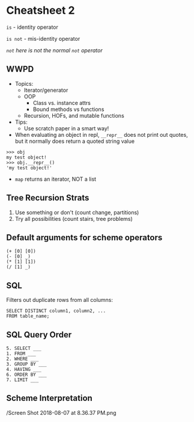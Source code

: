 # Cheatsheet 2

`is` - identity operator

`is not` - mis-identity operator

*`not` here is not the normal `not` operator*

## WWPD

- Topics:
    - Iterator/generator
    - OOP
        - Class vs. instance attrs
        - Bound methods vs functions
    - Recursion, HOFs, and mutable functions
- Tips:
    - Use scratch paper in a smart way!
- When evaluating an object in repl, `__repr__` does not print out quotes, but it normally does return a quoted string value

```
>>> obj
my test object!
>>> obj.__repr__()
'my test object!'
```

- `map` returns an iterator, NOT a list

## Tree Recursion Strats

1. Use something or don't (count change, partitions)
2. Try all possibilities (count stairs, tree problems)

## Default arguments for scheme operators

```
(+ [0] [0])
(- [0] _)
(* [1] [1])
(/ [1] _)
```

## SQL

Filters out duplicate rows from all columns:

```
SELECT DISTINCT column1, column2, ...
FROM table_name;
```

## SQL Query Order

```
5. SELECT ___
1. FROM ___
2. WHERE ___
3. GROUP BY ___
4. HAVING ___
6. ORDER BY ___
7. LIMIT ___
```

## Scheme Interpretation

/Screen Shot 2018-08-07 at 8.36.37 PM.png
